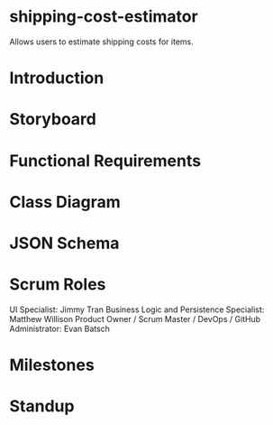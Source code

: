 # shipping-cost-estimator
Allows users to estimate shipping costs for items.

# Introduction

# Storyboard

# Functional Requirements

# Class Diagram

# JSON Schema

# Scrum Roles
UI Specialist: Jimmy Tran
Business Logic and Persistence Specialist: Matthew Willison
Product Owner / Scrum Master / DevOps / GitHub Administrator: Evan Batsch

# Milestones

# Standup
